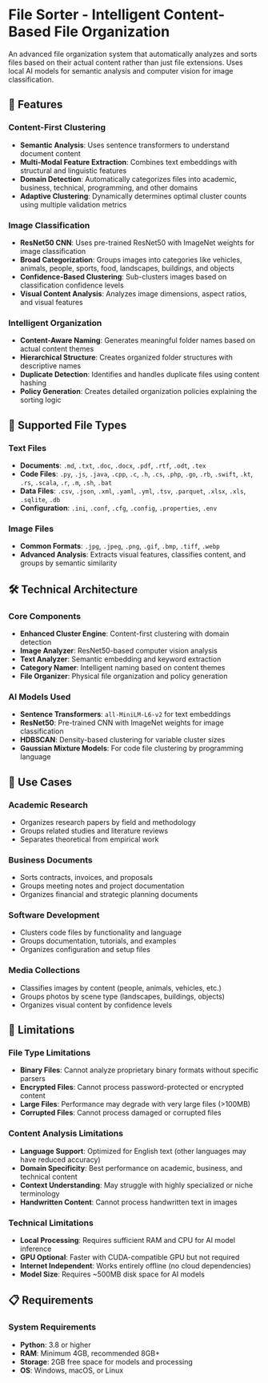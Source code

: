 # File Sorter - Intelligent Content-Based File Organization

An advanced file organization system that automatically analyzes and sorts files based on their actual content rather than just file extensions. Uses local AI models for semantic analysis and computer vision for image classification.

## 🚀 Features

### Content-First Clustering
- **Semantic Analysis**: Uses sentence transformers to understand document content
- **Multi-Modal Feature Extraction**: Combines text embeddings with structural and linguistic features
- **Domain Detection**: Automatically categorizes files into academic, business, technical, programming, and other domains
- **Adaptive Clustering**: Dynamically determines optimal cluster counts using multiple validation metrics

### Image Classification
- **ResNet50 CNN**: Uses pre-trained ResNet50 with ImageNet weights for image classification
- **Broad Categorization**: Groups images into categories like vehicles, animals, people, sports, food, landscapes, buildings, and objects
- **Confidence-Based Clustering**: Sub-clusters images based on classification confidence levels
- **Visual Content Analysis**: Analyzes image dimensions, aspect ratios, and visual features

### Intelligent Organization
- **Content-Aware Naming**: Generates meaningful folder names based on actual content themes
- **Hierarchical Structure**: Creates organized folder structures with descriptive names
- **Duplicate Detection**: Identifies and handles duplicate files using content hashing
- **Policy Generation**: Creates detailed organization policies explaining the sorting logic

## 📁 Supported File Types

### Text Files
- **Documents**: `.md`, `.txt`, `.doc`, `.docx`, `.pdf`, `.rtf`, `.odt`, `.tex`
- **Code Files**: `.py`, `.js`, `.java`, `.cpp`, `.c`, `.h`, `.cs`, `.php`, `.go`, `.rb`, `.swift`, `.kt`, `.rs`, `.scala`, `.r`, `.m`, `.sh`, `.bat`
- **Data Files**: `.csv`, `.json`, `.xml`, `.yaml`, `.yml`, `.tsv`, `.parquet`, `.xlsx`, `.xls`, `.sqlite`, `.db`
- **Configuration**: `.ini`, `.conf`, `.cfg`, `.config`, `.properties`, `.env`

### Image Files
- **Common Formats**: `.jpg`, `.jpeg`, `.png`, `.gif`, `.bmp`, `.tiff`, `.webp`
- **Advanced Analysis**: Extracts visual features, classifies content, and groups by semantic similarity

## 🛠️ Technical Architecture

### Core Components
- **Enhanced Cluster Engine**: Content-first clustering with domain detection
- **Image Analyzer**: ResNet50-based computer vision analysis
- **Text Analyzer**: Semantic embedding and keyword extraction
- **Category Namer**: Intelligent naming based on content themes
- **File Organizer**: Physical file organization and policy generation

### AI Models Used
- **Sentence Transformers**: `all-MiniLM-L6-v2` for text embeddings
- **ResNet50**: Pre-trained CNN with ImageNet weights for image classification
- **HDBSCAN**: Density-based clustering for variable cluster sizes
- **Gaussian Mixture Models**: For code file clustering by programming language

## 🎯 Use Cases

### Academic Research
- Organizes research papers by field and methodology
- Groups related studies and literature reviews
- Separates theoretical from empirical work

### Business Documents
- Sorts contracts, invoices, and proposals
- Groups meeting notes and project documentation
- Organizes financial and strategic planning documents

### Software Development
- Clusters code files by functionality and language
- Groups documentation, tutorials, and examples
- Organizes configuration and setup files

### Media Collections
- Classifies images by content (people, animals, vehicles, etc.)
- Groups photos by scene type (landscapes, buildings, objects)
- Organizes visual content by confidence levels

## 🚫 Limitations

### File Type Limitations
- **Binary Files**: Cannot analyze proprietary binary formats without specific parsers
- **Encrypted Files**: Cannot process password-protected or encrypted content
- **Large Files**: Performance may degrade with very large files (>100MB)
- **Corrupted Files**: Cannot process damaged or corrupted files

### Content Analysis Limitations
- **Language Support**: Optimized for English text (other languages may have reduced accuracy)
- **Domain Specificity**: Best performance on academic, business, and technical content
- **Context Understanding**: May struggle with highly specialized or niche terminology
- **Handwritten Content**: Cannot process handwritten text in images

### Technical Limitations
- **Local Processing**: Requires sufficient RAM and CPU for AI model inference
- **GPU Optional**: Faster with CUDA-compatible GPU but not required
- **Internet Independent**: Works entirely offline (no cloud dependencies)
- **Model Size**: Requires ~500MB disk space for AI models

## 📋 Requirements

### System Requirements
- **Python**: 3.8 or higher
- **RAM**: Minimum 4GB, recommended 8GB+
- **Storage**: 2GB free space for models and processing
- **OS**: Windows, macOS, or Linux
